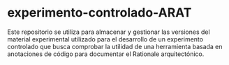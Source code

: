 # experimento-controlado-ARAT
Este repositorio se utiliza para almacenar y gestionar las versiones del material experimental utilizado para el desarrollo de un experimento controlado que busca comprobar la utilidad de una herramienta basada en anotaciones de código para documentar el Rationale arquitectónico.
